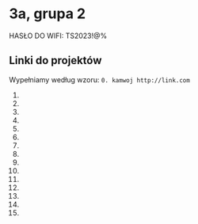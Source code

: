# 3a, grupa 2

HASŁO DO WIFI: TS2023!@%

## Linki do projektów

Wypełniamy według wzoru:
`0. kamwoj http://link.com`

1.
2.
3.
4.
5.
6.
7.
8.
9.
10.
11.
12.
13.
14.
15.
